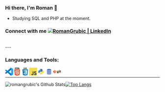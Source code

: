 ### Hi there, I'm Roman 👋

- Studying SQL and PHP at the moment.

### Connect with me [<img alt="RomanGrubic | LinkedIn" width="22px" src="https://cdn.jsdelivr.net/npm/simple-icons@v3/icons/linkedin.svg" />][linkedin]
<br />
---

### Languages and Tools:

<img align="left" alt="Visual Studio Code" width="26px" src="https://raw.githubusercontent.com/github/explore/80688e429a7d4ef2fca1e82350fe8e3517d3494d/topics/visual-studio-code/visual-studio-code.png" />
<img align="left" alt="HTML5" width="26px" src="https://raw.githubusercontent.com/github/explore/80688e429a7d4ef2fca1e82350fe8e3517d3494d/topics/html/html.png" />
<img align="left" alt="CSS3" width="26px" src="https://raw.githubusercontent.com/github/explore/80688e429a7d4ef2fca1e82350fe8e3517d3494d/topics/css/css.png" />
<img align="left" alt="JavaScript" width="26px" src="https://raw.githubusercontent.com/github/explore/80688e429a7d4ef2fca1e82350fe8e3517d3494d/topics/javascript/javascript.png" />
<img align="left" alt="Python" width="26px" src="https://raw.githubusercontent.com/github/explore/80688e429a7d4ef2fca1e82350fe8e3517d3494d/topics/python/python.png" />
<img align="left" alt="SQL" width="26px" src="https://raw.githubusercontent.com/github/explore/80688e429a7d4ef2fca1e82350fe8e3517d3494d/topics/sql/sql.png" />
<img align="left" alt="Git" width="26px" src="https://raw.githubusercontent.com/github/explore/80688e429a7d4ef2fca1e82350fe8e3517d3494d/topics/git/git.png" />


<br />

---

<img align="left" alt="romangrubic's Github Stats" src="https://github-readme-stats.vercel.app/api?username=romangrubic&show_icons=true&hide_border=true&hide=stars,prs,issues,contribs" />[![Top Langs](https://github-readme-stats.vercel.app/api/top-langs/?username=romangrubic&layout=compact&count_private=true)](https://github.com/romangrubic/github-readme-stats)

[linkedin]: https://www.linkedin.com/in/roman-grubic/

